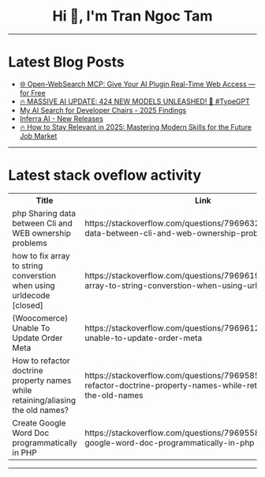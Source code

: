 <h1 align="center">Hi 👋, I'm Tran Ngoc Tam</h1>

---

# Latest Blog Posts 
<!-- BLOG-POST-LIST:START -->
- [🌐 Open-WebSearch MCP: Give Your AI Plugin Real-Time Web Access — for Free](https://dev.to/aasee/open-websearch-mcp-give-your-ai-plugin-real-time-web-access-for-free-1coc)
- [🔥 MASSIVE AI UPDATE: 424 NEW MODELS UNLEASHED! 🚀 #TypeGPT](https://dev.to/mjehra/massive-ai-update-424-new-models-unleashed-typegpt-36ai)
- [My AI Search for Developer Chairs - 2025 Findings](https://dev.to/accioprocurement/my-ai-search-for-developer-chairs-2025-findings-1a2g)
- [Inferra AI - New Releases](https://dev.to/bonfire_base/inferra-ai-new-releases-496k)
- [🔥 How to Stay Relevant in 2025: Mastering Modern Skills for the Future Job Market](https://dev.to/er-raj-aryan/how-to-stay-relevant-in-2025-mastering-modern-skills-for-the-future-job-market-3nc2)
<!-- BLOG-POST-LIST:END -->

---

# Latest stack oveflow activity
<table>
  <tr><th>Title</th><th>Link</th></tr>
  <!-- STACKOVERFLOW:START --><tr><td>php Sharing data between Cli and WEB ownership problems</td><td>https://stackoverflow.com/questions/79696321/php-sharing-data-between-cli-and-web-ownership-problems</td></tr><tr><td>how to fix array to string converstion when using urldecode [closed]</td><td>https://stackoverflow.com/questions/79696194/how-to-fix-array-to-string-converstion-when-using-urldecode</td></tr><tr><td>&lpar;Woocomerce&rpar; Unable To Update Order Meta</td><td>https://stackoverflow.com/questions/79696125/woocomerce-unable-to-update-order-meta</td></tr><tr><td>How to refactor doctrine property names while retaining/aliasing the old names?</td><td>https://stackoverflow.com/questions/79695855/how-to-refactor-doctrine-property-names-while-retaining-aliasing-the-old-names</td></tr><tr><td>Create Google Word Doc programmatically in PHP</td><td>https://stackoverflow.com/questions/79695589/create-google-word-doc-programmatically-in-php</td></tr><!-- STACKOVERFLOW:END -->
</table>

---


